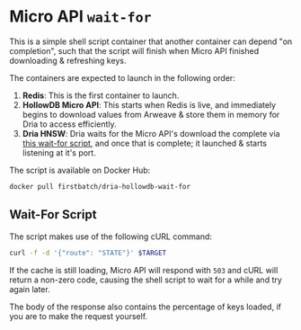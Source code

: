 # Micro API `wait-for`

This is a simple shell script container that another container can depend "on completion", such that the script will finish when Micro API finished downloading & refreshing keys.

The containers are expected to launch in the following order:

1. **Redis**: This is the first container to launch.
2. **HollowDB Micro API**: This starts when Redis is live, and immediately begins to download values from Arweave & store them in memory for Dria to access efficiently.
3. **Dria HNSW**: Dria waits for the Micro API's download the complete via [this wait-for script](./wait.sh), and once that is complete; it launched & starts listening at it's port.

The script is available on Docker Hub:

```sh
docker pull firstbatch/dria-hollowdb-wait-for
```

## Wait-For Script

The script makes use of the following cURL command:

```sh
curl -f -d '{"route": "STATE"}' $TARGET
```

If the cache is still loading, Micro API will respond with `503` and cURL will return a non-zero code, causing the shell script to wait for a while and try again later.

The body of the response also contains the percentage of keys loaded, if you are to make the request yourself.
